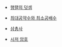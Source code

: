 - [행렬의 덧셈](https://school.programmers.co.kr/learn/courses/30/lessons/12950)

- [최대공약수와 최소공배수](https://school.programmers.co.kr/learn/courses/30/lessons/12940)

- [삼총사](https://school.programmers.co.kr/learn/courses/30/lessons/131705)

- [시저 암호](https://school.programmers.co.kr/learn/courses/30/lessons/12926)
